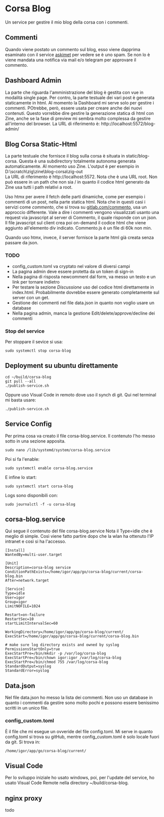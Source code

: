 # Corsa Blog
Un service per gestire il mio blog della corsa con i commenti.

## Commenti
Quando viene postato un commento sul blog, esso viene dapprima esaminato con il
service [askimet](https://akismet.com/plan/personal/) per vedere se è uno spam.
Se non lo è viene mandata una notifica via mail e/o telegram per approvare il commento.

## Dashboard Admin
La parte che riguarda l'amministrazione del blog è gestita con vue in modalità single page.
Per contro, la parte testuale dei vari post è generata staticamente in html.
Al momento la Dashboard mi serve solo per gestire i commenti. POtrebbe, però, essere usata per
creare anche dei nuovi contenuti. Questo vorrebbe dire gestire la generazione statica di html con Zine,
anche se la fase di preview mi sembra molto complessa da gestire all'interno del browser.
La URL di riferimento è: http://localhost:5572/blog-admin/

## Blog Corsa Static-Html
La parte testuale che fornisce il blog sulla corsa è situata in static/blog-corsa.
Questa è una subdirectory totalmente autonoma generata automaticamente. Al momento uso Zine.
L'output è per esempio in D:\scratch\zig\zine\blog-corsa\zig-out   
La URL di riferimento è  http://localhost:5572. Nota che è una URL root. Non può essere in 
un path che non sia / in quanto il codice html generato da Zine usa tutti i path relativi a root.

Uso htmx per avere il fetch delle parti dinamiche, come per esempio i commenti di un post, nella
parte statica html. Nota che in questi casi i servizi come _commento_, che si trova su [gitlab.com/commento](https://gitlab.com/commento/commento), usa un approccio differente. Vale a dire i commenti vengono
visualizzati usanto una request via javascript al server di Commento, il quale risponde con un json.
Il file javascript sul client crea poi on-demand il codice html che viene aggiunto all'elemento div indicato.
Commento.js è un file di 60k non min.  

Quando uso htmx, invece, il server fornisce la parte html già creata senza passare da json. 

### TODO
- config_custom.toml va cryptato nel valore di diversi campi
- La pagina admin deve essere protetta da un token di sign-in 
- Nella pagina di risposta newcomment dal form, va messo un testo e un link per tornare indietro
- Per testare la sezione _Discussione_ uso del codice html direttamente in index.html. Probabilmente
dovrebbe essere generato completamente sul server con un get.
- Gestione dei commenti nel file data.json in quanto non voglio usare un database
- Nella pagina admin, manca la gestione Edit/delete/approve/decline dei commenti

### Stop del service
Per stoppare il sevice si usa:

    sudo systemctl stop corsa-blog

## Deployment su ubuntu direttamente

    cd ~/build/corsa-blog
    git pull --all
    ./publish-service.sh
Oppure uso Visual Code in remoto dove uso il synch di git. Qui nel terminal mi basta usare:

    ./publish-service.sh

## Service Config
Per prima cosa va creato il file corsa-blog.service.
Il contenuto l'ho messo sotto in una sezione apposita.

    sudo nano /lib/systemd/system/corsa-blog.service
Poi si fa l'enable:

    sudo systemctl enable corsa-blog.service
E infine lo start:

    sudo systemctl start corsa-blog
Logs sono disponibili con:

    sudo journalctl -f -u corsa-blog

## corsa-blog.service
Qui segue il contenuto del file corsa-blog.service
Nota il Type=idle che è meglio di simple. Così 
viene fatto partire dopo che la wlan ha ottenuto l'IP intranet
e così si ha l'accesso.

```
[Install]
WantedBy=multi-user.target

[Unit]
Description=corsa-blog service
ConditionPathExists=/home/igor/app/go/corsa-blog/current/corsa-blog.bin
After=network.target

[Service]
Type=idle
User=igor
Group=igor
LimitNOFILE=1024

Restart=on-failure
RestartSec=10
startLimitIntervalSec=60

WorkingDirectory=/home/igor/app/go/corsa-blog/current/
ExecStart=/home/igor/app/go/corsa-blog/current/corsa-blog.bin

# make sure log directory exists and owned by syslog
PermissionsStartOnly=true
ExecStartPre=/bin/mkdir -p /var/log/corsa-blog
ExecStartPre=/bin/chown igor:igor /var/log/corsa-blog
ExecStartPre=/bin/chmod 755 /var/log/corsa-blog
StandardOutput=syslog
StandardError=syslog
```

## Data.json
Nel file data.json ho messo la lista dei commenti. Non uso un database in quanto i
commenti da gestire sono molto pochi e possono essere benissimo scritti in un unico file.


### config_custom.toml
È il file che mi esegue un ovveride del file config.toml. 
Mi serve in quanto config.toml si trova su gitHub, mentre config_custom.toml è
solo locale fuori da git. Si trova in:

    /home/igor/app/go/corsa-blog/current/

## Visual Code
Per lo sviluppo iniziale ho usato windows, poi, per l'update del service,
ho usato Visual Code Remote nella directory ~/build/corsa-blog.

## nginx proxy
todo


